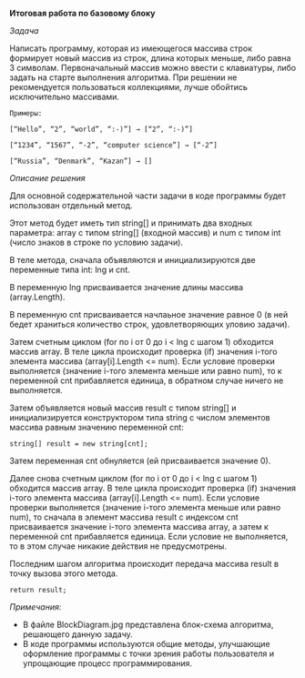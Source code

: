 **Итоговая работа по базовому блоку**

*Задача*

Написать программу, которая из имеющегося массива строк формирует новый массив из строк, длина которых меньше, либо равна 3 символам. Первоначальный массив можно ввести с клавиатуры, либо задать на старте выполнения алгоритма. При решении не рекомендуется пользоваться коллекциями, лучше обойтись исключительно массивами.

```
Примеры:

[“Hello”, “2”, “world”, “:-)”] → [“2”, “:-)”]

[“1234”, “1567”, “-2”, “computer science”] → [“-2”]

[“Russia”, “Denmark”, “Kazan”] → []
```

*Описание решения*

Для основной содержательной части задачи в коде программы будет использован отдельный метод.

Этот метод будет иметь тип string[] и принимать два входных параметра: array с типом string[] (входной массив) и num с типом int (число знаков в строке по условию задачи). 

В теле метода, сначала объявляются и инициализируются две переменные типа int: lng и cnt. 

В переменную lng присваивается значение длины массива (array.Length).

В переменную cnt присваивается начлаьное значение равное 0 (в ней бедет храниться количество строк, удовлетворяющих уловию задачи).

Затем счетным циклом (for по i от 0 до i < lng с шагом 1) обходится массив array. В теле цикла происходит проверка (if) значения i-того элемента массива (array[i].Length <= num). Если условие проверки выполняется (значение i-того элемента меньше или равно num), то к переменной cnt прибавляется единица, в обратном случае ничего не выполняется.

Затем объявляется новый массив result с типом string[] и инициализируется конструктором типа string с числом элементов массива равным значению переменной cnt:

```
string[] result = new string[cnt];
```

Затем переменная cnt обнуляется (ей присваивается значение 0).

Далее снова счетным циклом (for по i от 0 до i < lng с шагом 1) обходится массив array. В теле цикла происходит проверка (if) значения i-того элемента массива (array[i].Length <= num). Если условие проверки выполняется (значение i-того элемента меньше или равно num), то сначала в элемент массива result с индексом cnt присваивается значение i-того элемента массива array, а затем к переменной cnt прибавляется единица. Если условие не выполняется, то в этом случае никакие действия не предусмотрены.

Последним шагом алгоритма происходит передача массива result в точку вызова этого метода.

```
return result;
```

*Примечания:*

* В файле BlockDiagram.jpg представлена блок-схема алгоритма, решающего данную задачу.
* В коде программы используются общие методы, улучшающие оформление программы с точки зрения работы пользователя и упрощающие процесс программирования.


